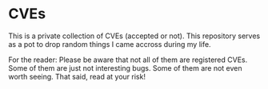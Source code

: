 # CVEs

This is a private collection of CVEs (accepted or not). This repository serves as a pot to drop random things I came accross during my life.

For the reader: Please be aware that not all of them are registered CVEs. Some of them are just not interesting bugs. Some of them are not even worth seeing. That said, read at your risk!
